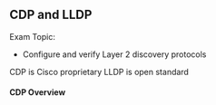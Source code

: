 ## CDP and LLDP

Exam Topic:

- Configure and verify Layer 2 discovery protocols

CDP is Cisco proprietary
LLDP is open standard

#### CDP Overview 
